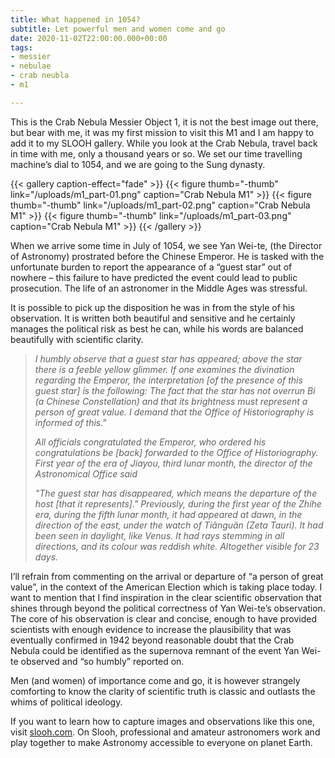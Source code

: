 ```yaml
---
title: What happened in 1054?
subtitle: Let powerful men and women come and go
date: 2020-11-02T22:00:00.000+00:00
tags:
- messier
- nebulae
- crab neubla
- m1

---
```

This is the Crab Nebula Messier Object 1, it is not the best image out there, but bear with me, it was my first mission to visit this M1 and I am happy to add it to my SLOOH gallery. While you look at the Crab Nebula, travel back in time with me, only a thousand years or so. We set our time travelling machine’s dial to 1054, and we are going to the Sung dynasty.

{{< gallery caption-effect="fade" >}}
{{< figure thumb="-thumb" link="/uploads/m1_part-01.png" caption="Crab Nebula M1" >}}
{{< figure thumb="-thumb" link="/uploads/m1_part-02.png" caption="Crab Nebula M1" >}}
{{< figure thumb="-thumb" link="/uploads/m1_part-03.png" caption="Crab Nebula M1" >}}
{{< /gallery >}}

When we arrive some time in July of 1054, we see Yan Wei-te, (the Director of Astronomy) prostrated before the Chinese Emperor. He is tasked with the unfortunate burden to report the appearance of a “guest star” out of nowhere – this failure to have predicted the event could lead to public prosecution. The life of an astronomer in the Middle Ages was stressful.

It is possible to pick up the disposition he was in from the style of his observation. It is written both beautiful and sensitive and he certainly manages the political risk as best he can, while his words are balanced beautifully with scientific clarity.

> _I humbly observe that a guest star has appeared; above the star there is a feeble yellow glimmer. If one examines the divination regarding the Emperor, the interpretation \[of the presence of this guest star\] is the following: The fact that the star has not overrun Bi (a Chinese Constellation) and that its brightness must represent a person of great value. I demand that the Office of Historiography is informed of this."_
>
> _All officials congratulated the Emperor, who ordered his congratulations be \[back\] forwarded to the Office of Historiography. First year of the era of Jiayou, third lunar month, the director of the Astronomical Office said_
>
> _"The guest star has disappeared, which means the departure of the host \[that it represents\]." Previously, during the first year of the Zhihe era, during the fifth lunar month, it had appeared at dawn, in the direction of the east, under the watch of Tiãnguãn (Zeta Tauri). It had been seen in daylight, like Venus. It had rays stemming in all directions, and its colour was reddish white. Altogether visible for 23 days._

I’ll refrain from commenting on the arrival or departure of “a person of great value”, in the context of the American Election which is taking place today. I want to mention that I find inspiration in the clear scientific observation that shines through beyond the political correctness of Yan Wei-te’s observation. The core of his observation is clear and concise, enough to have provided scientists with enough evidence to increase the plausibility that was eventually confirmed in 1942 beyond reasonable doubt that the Crab Nebula could be identified as the supernova remnant of the event Yan Wei-te observed and “so humbly” reported on.

Men (and women) of importance come and go, it is however strangely comforting to know the clarity of scientific truth is classic and outlasts the whims of political ideology.

If you want to learn how to capture images and observations like this one, visit [slooh.com](https://www.slooh.com/ "slooh.com"). On Slooh, professional and amateur astronomers work and play together to make Astronomy accessible to everyone on planet Earth.
